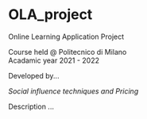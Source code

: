 # OLA_project
Online Learning Application Project 

Course held @ Politecnico di Milano\
Acadamic year 2021 - 2022

Developed by...

 *Social influence techniques and Pricing*
 
 Description ...
